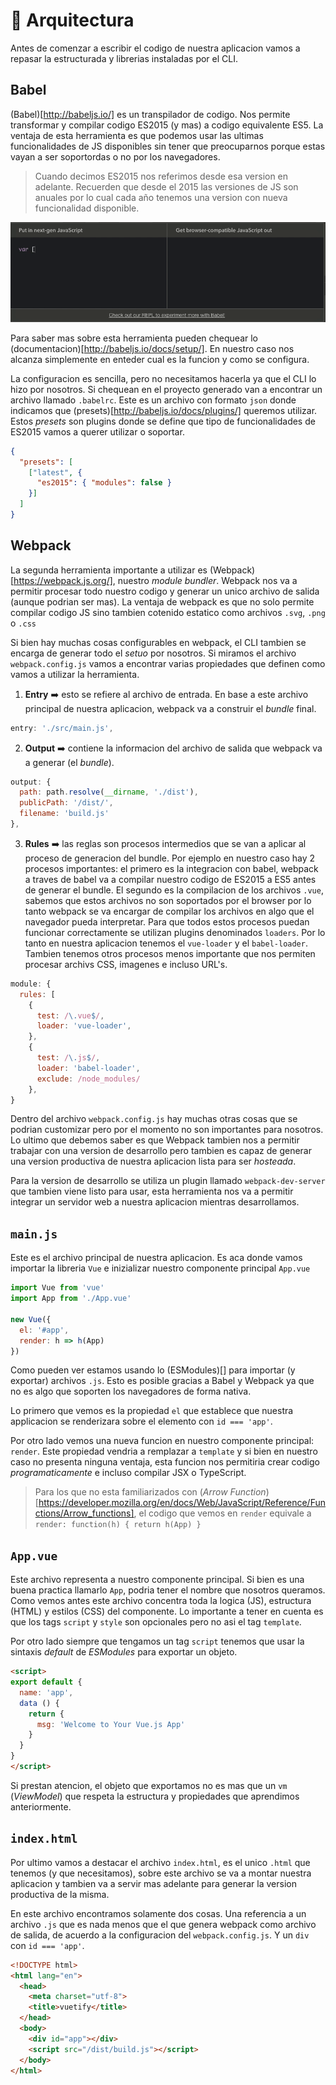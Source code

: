 # 👷 Arquitectura

Antes de comenzar a escribir el codigo de nuestra aplicacion vamos a repasar la estructurada y librerias instaladas por el CLI.

## Babel

(Babel)[http://babeljs.io/] es un transpilador de codigo. Nos permite transformar y compilar codigo ES2015 (y mas) a codigo equivalente ES5. La ventaja de esta herramienta es que podemos usar las ultimas funcionalidades de JS disponibles sin tener que preocuparnos porque estas vayan a ser soportordas o no por los navegadores.

> Cuando decimos ES2015 nos referimos desde esa version en adelante. Recuerden que desde el 2015 las versiones de JS son anuales por lo cual cada año tenemos una version con nueva funcionalidad disponible.

![babel](../img/babel.gif)

Para saber mas sobre esta herramienta pueden chequear lo (documentacion)[http://babeljs.io/docs/setup/]. En nuestro caso nos alcanza simplemente en enteder cual es la funcion y como se configura.

La configuracion es sencilla, pero no necesitamos hacerla ya que el CLI lo hizo por nosotros. Si chequean en el proyecto generado van a encontrar un archivo llamado `.babelrc`. Este es un archivo con formato `json` donde indicamos que (presets)[http://babeljs.io/docs/plugins/] queremos utilizar. Estos *presets* son plugins donde se define que tipo de funcionalidades de ES2015 vamos a querer utilizar o soportar.

```json
{
  "presets": [
    ["latest", {
      "es2015": { "modules": false }
    }]
  ]
}
```

## Webpack

La segunda herramienta importante a utilizar es (Webpack)[https://webpack.js.org/], nuestro *module bundler*. Webpack nos va a permitir procesar todo nuestro codigo y generar un unico archivo de salida (aunque podrian ser mas). La ventaja de webpack es que no solo permite compilar codigo JS sino tambien cotenido estatico como archivos `.svg`, `.png` o `.css`

Si bien hay muchas cosas configurables en webpack, el CLI tambien se encarga de generar todo el *setuo* por nosotros. Si miramos el archivo `webpack.config.js` vamos a encontrar varias propiedades que definen como vamos a utilizar la herramienta.

1. **Entry** ➡️ esto se refiere al archivo de entrada. En base a este archivo principal de nuestra aplicacion, webpack va a construir el *bundle* final.

```javascript
entry: './src/main.js',
```
2. **Output** ➡️ contiene la informacion del archivo de salida que webpack va a generar (el *bundle*).

```javascript
output: {
  path: path.resolve(__dirname, './dist'),
  publicPath: '/dist/',
  filename: 'build.js'
},
```

3. **Rules** ➡️ las reglas son procesos intermedios que se van a aplicar al proceso de generacion del bundle. Por ejemplo en nuestro caso hay 2 procesos importantes: el primero es la integracion con babel, webpack a traves de babel va a compilar nuestro codigo de ES2015 a ES5 antes de generar el bundle. El segundo es la compilacion de los archivos `.vue`, sabemos que estos archivos no son soportados por el browser por lo tanto webpack se va encargar de compilar los archivos en algo que el navegador pueda interpretar. Para que todos estos procesos puedan funcionar correctamente se utilizan plugins denominados `loaders`. Por lo tanto en nuestra aplicacion tenemos el `vue-loader` y el `babel-loader`. Tambien tenemos otros procesos menos importante que nos permiten procesar archivs CSS, imagenes e incluso URL's.

```javascript
module: {
  rules: [
    {
      test: /\.vue$/,
      loader: 'vue-loader',
    },
    {
      test: /\.js$/,
      loader: 'babel-loader',
      exclude: /node_modules/
    },
}
```

Dentro del archivo `webpack.config.js` hay muchas otras cosas que se podrian customizar pero por el momento no son importantes para nosotros. Lo ultimo que debemos saber es que Webpack tambien nos a permitir trabajar con una version de desarrollo pero tambien es capaz de generar una version productiva de nuestra aplicacion lista para ser *hosteada*.

Para la version de desarrollo se utiliza un plugin llamado `webpack-dev-server` que tambien viene listo para usar, esta herramienta nos va a permitir integrar un servidor web a nuestra aplicacion mientras desarrollamos.


## `main.js`

Este es el archivo principal de nuestra aplicacion. Es aca donde vamos importar la libreria `Vue` e inizializar nuestro componente principal `App.vue`

```javascript
import Vue from 'vue'
import App from './App.vue'

new Vue({
  el: '#app',
  render: h => h(App)
})
```

Como pueden ver estamos usando lo (ESModules)[] para importar (y exportar) archivos `.js`. Esto es posible gracias a Babel y Webpack ya que no es algo que soporten los navegadores de forma nativa.

Lo primero que vemos es la propiedad `el` que establece que nuestra applicacion se renderizara sobre el elemento con `id === 'app'`.

Por otro lado vemos una nueva funcion en nuestro componente principal: `render`. Este propiedad vendria a remplazar a `template` y si bien en nuestro caso no presenta ninguna ventaja, esta funcion nos permitiria crear codigo *programaticamente* e incluso compilar JSX o TypeScript.

> Para los que no esta familiarizados con (*Arrow Function*)[https://developer.mozilla.org/en/docs/Web/JavaScript/Reference/Functions/Arrow_functions], el codigo que vemos en `render` equivale a `render: function(h) { return h(App) }`


## `App.vue`

Este archivo representa a nuestro componente principal. Si bien es una buena practica llamarlo `App`, podria tener el nombre que nosotros queramos. Como vemos antes este archivo concentra toda la logica (JS), estructura (HTML) y estilos (CSS) del componente.
Lo importante a tener en cuenta es que los tags `script` y `style` son opcionales pero no asi el tag `template`.

Por otro lado siempre que tengamos un tag `script` tenemos que usar la sintaxis *default* de *ESModules* para exportar un objeto.


```html
<script>
export default {
  name: 'app',
  data () {
    return {
      msg: 'Welcome to Your Vue.js App'
    }
  }
}
</script>
```

Si prestan atencion, el objeto que exportamos no es mas que un `vm` (*ViewModel*) que respeta la estructura y propiedades que aprendimos anteriormente.

## `index.html`

Por ultimo vamos a destacar el archivo `index.html`, es el unico `.html` que tenemos (y que necesitamos), sobre este archivo se va a montar nuestra aplicacion y tambien va a servir mas adelante para generar la version productiva de la misma.

En este archivo encontramos solamente dos cosas. Una referencia a un archivo `.js` que es nada menos que el que genera webpack como archivo de salida, de acuerdo a la configuracion del `webpack.config.js`. Y un `div` con `id === 'app'`.

```html
<!DOCTYPE html>
<html lang="en">
  <head>
    <meta charset="utf-8">
    <title>vuetify</title>
  </head>
  <body>
    <div id="app"></div>
    <script src="/dist/build.js"></script>
  </body>
</html>
```
